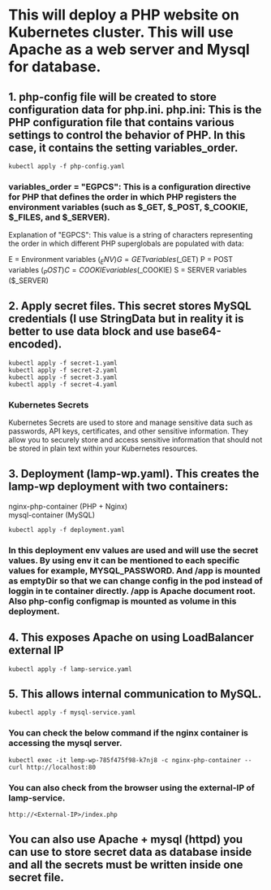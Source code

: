 # This will deploy a PHP website on Kubernetes cluster. This will use Apache as a web server and Mysql for database.

## 1. php-config file will be created to store configuration data for php.ini. php.ini: This is the PHP configuration file that contains various settings to control the behavior of PHP. In this case, it contains the setting variables_order.
`kubectl apply -f php-config.yaml`

### variables_order = "EGPCS": This is a configuration directive for PHP that defines the order in which PHP registers the environment variables (such as $_GET, $_POST, $_COOKIE, $_FILES, and $_SERVER).
Explanation of "EGPCS":
This value is a string of characters representing the order in which different PHP superglobals are populated with data:

E = Environment variables ($_ENV)
G = GET variables ($_GET)
P = POST variables ($_POST)
C = COOKIE variables ($_COOKIE)
S = SERVER variables ($_SERVER)

## 2. Apply secret files. This secret stores MySQL credentials (I use StringData but in reality it is better to use data block and use base64-encoded).
```
kubectl apply -f secret-1.yaml
kubectl apply -f secret-2.yaml
kubectl apply -f secret-3.yaml
kubectl apply -f secret-4.yaml
```

### Kubernetes Secrets 
Kubernetes Secrets are used to store and manage sensitive data such as passwords, API keys, certificates, and other sensitive information. They allow you to securely store and access sensitive information that should not be stored in plain text within your Kubernetes resources.

## 3. Deployment (lamp-wp.yaml). This creates the lamp-wp deployment with two containers:
nginx-php-container (PHP + Nginx) \
mysql-container (MySQL)

`kubectl apply -f deployment.yaml`

### In this deployment env values are used and will use the secret values. By using env it can be mentioned to each specific values for example, MYSQL_PASSWORD. And /app is mounted as emptyDir so that we can change config in the pod instead of loggin in te container directly. /app is Apache document root. Also php-config configmap is mounted as volume in this deployment.

## 4. This exposes Apache on using LoadBalancer external IP

`kubectl apply -f lamp-service.yaml`

## 5. This allows internal communication to MySQL.

`kubectl apply -f mysql-service.yaml`

### You can check the below command if the nginx container is accessing the mysql server.

`kubectl exec -it lemp-wp-785f475f98-k7nj8 -c nginx-php-container -- curl http://localhost:80`

### You can also check from the browser using the external-IP of lamp-service.

`http://<External-IP>/index.php`


## You can also use Apache + mysql (httpd) you can use to store secret data as database inside and all the secrets must be written inside one secret file.
